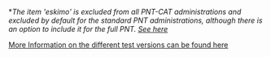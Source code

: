 \**The item 'eskimo' is excluded from all PNT-CAT administrations and excluded by default for the standard PNT administrations, although there is an option to include it for the full PNT. <a href="https://leader.pubs.asha.org/do/10.1044/leader.AE.26052021.26/full/" target="_blank">See here</a>*

<a href="https://rbcavanaugh.github.io/pnt/articles/articles/PNT-Versions.html" target="_blank">More Information on the different test versions can be found here</a> 
